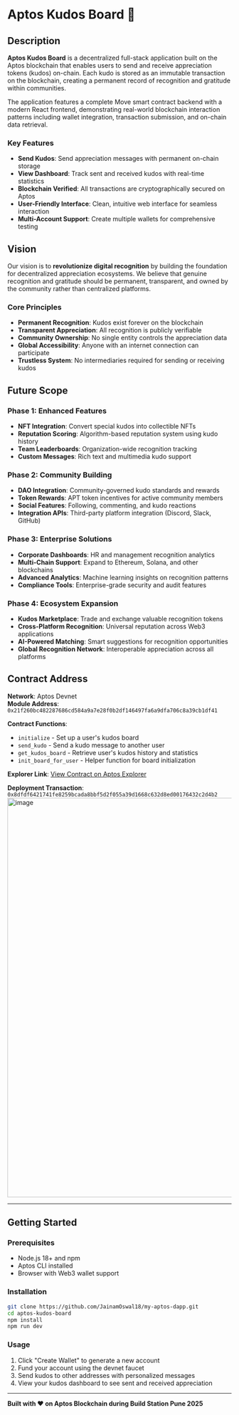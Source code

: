 # Aptos Kudos Board 🚀

## Description

**Aptos Kudos Board** is a decentralized full-stack application built on the Aptos blockchain that enables users to send and receive appreciation tokens (kudos) on-chain. Each kudo is stored as an immutable transaction on the blockchain, creating a permanent record of recognition and gratitude within communities.

The application features a complete Move smart contract backend with a modern React frontend, demonstrating real-world blockchain interaction patterns including wallet integration, transaction submission, and on-chain data retrieval.

### Key Features
- **Send Kudos**: Send appreciation messages with permanent on-chain storage
- **View Dashboard**: Track sent and received kudos with real-time statistics  
- **Blockchain Verified**: All transactions are cryptographically secured on Aptos
- **User-Friendly Interface**: Clean, intuitive web interface for seamless interaction
- **Multi-Account Support**: Create multiple wallets for comprehensive testing

## Vision

Our vision is to **revolutionize digital recognition** by building the foundation for decentralized appreciation ecosystems. We believe that genuine recognition and gratitude should be permanent, transparent, and owned by the community rather than centralized platforms.

### Core Principles
- **Permanent Recognition**: Kudos exist forever on the blockchain
- **Transparent Appreciation**: All recognition is publicly verifiable  
- **Community Ownership**: No single entity controls the appreciation data
- **Global Accessibility**: Anyone with an internet connection can participate
- **Trustless System**: No intermediaries required for sending or receiving kudos

## Future Scope

### Phase 1: Enhanced Features
- **NFT Integration**: Convert special kudos into collectible NFTs
- **Reputation Scoring**: Algorithm-based reputation system using kudo history
- **Team Leaderboards**: Organization-wide recognition tracking
- **Custom Messages**: Rich text and multimedia kudo support

### Phase 2: Community Building
- **DAO Integration**: Community-governed kudo standards and rewards
- **Token Rewards**: APT token incentives for active community members
- **Social Features**: Following, commenting, and kudo reactions
- **Integration APIs**: Third-party platform integration (Discord, Slack, GitHub)

### Phase 3: Enterprise Solutions  
- **Corporate Dashboards**: HR and management recognition analytics
- **Multi-Chain Support**: Expand to Ethereum, Solana, and other blockchains
- **Advanced Analytics**: Machine learning insights on recognition patterns
- **Compliance Tools**: Enterprise-grade security and audit features

### Phase 4: Ecosystem Expansion
- **Kudos Marketplace**: Trade and exchange valuable recognition tokens
- **Cross-Platform Recognition**: Universal reputation across Web3 applications
- **AI-Powered Matching**: Smart suggestions for recognition opportunities
- **Global Recognition Network**: Interoperable appreciation across all platforms

## Contract Address

**Network**: Aptos Devnet  
**Module Address**: `0x21f260bc482287686cd584a9a7e28f0b2df146497fa6a9dfa706c8a39cb1df41`

**Contract Functions**:
- `initialize` - Set up a user's kudos board
- `send_kudo` - Send a kudo message to another user  
- `get_kudos_board` - Retrieve user's kudos history and statistics
- `init_board_for_user` - Helper function for board initialization

**Explorer Link**: [View Contract on Aptos Explorer](https://explorer.aptoslabs.com/account/0x21f260bc482287686cd584a9a7e28f0b2df146497fa6a9dfa706c8a39cb1df41/modules?network=devnet)

**Deployment Transaction**: `0x8dfdf6421741fe8259bcada8bbf5d2f055a39d1668c632d8ed00176432c2d4b2`
<img width="1902" height="898" alt="image" src="https://github.com/user-attachments/assets/a8c4d817-358e-459a-ae4c-ceac612eee22" />

---

## Getting Started

### Prerequisites
- Node.js 18+ and npm
- Aptos CLI installed
- Browser with Web3 wallet support

### Installation
```bash
git clone https://github.com/JainamOswal18/my-aptos-dapp.git
cd aptos-kudos-board
npm install
npm run dev
```

### Usage
1. Click "Create Wallet" to generate a new account
2. Fund your account using the devnet faucet
3. Send kudos to other addresses with personalized messages
4. View your kudos dashboard to see sent and received appreciation

---

**Built with ❤️ on Aptos Blockchain during Build Station Pune 2025**
